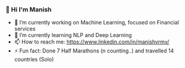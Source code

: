 ###  👋 Hi I'm Manish

- 🔭 I’m currently working on Machine Learning, focused on Financial services
- 🌱 I’m currently learning NLP and Deep Learning
- 📫 How to reach me: https://www.linkedin.com/in/manishvrmv/
- ⚡ Fun fact: Done 7 Half Marathons (n counting..) and travelled 14 countries (Solo) 


<!--
**Mvrm/Mvrm** is a ✨ _special_ ✨ repository because its `README.md` (this file) appears on your GitHub profile.

Here are some ideas to get you started:

- 🔭 I’m currently working on ...
- 🌱 I’m currently learning ...
- 👯 I’m looking to collaborate on ...
- 🤔 I’m looking for help with ...
- 💬 Ask me about ...
- 📫 How to reach me: 
- 😄 Pronouns: ...
- ⚡ Fun fact: ...
-->
